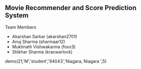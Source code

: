 Movie Recommender and Score Prediction System
------------------------------------------------------
Team Members
* Akarshan Sarkar (akarshan2701)
* Anuj Sharma (sharmaar12)
* Muktinath Vishwakarma (foxx3)
* Shikhar Sharma (kracwarlock)

demo(21,'M','student','94043','Niagara, Niagara ',5)